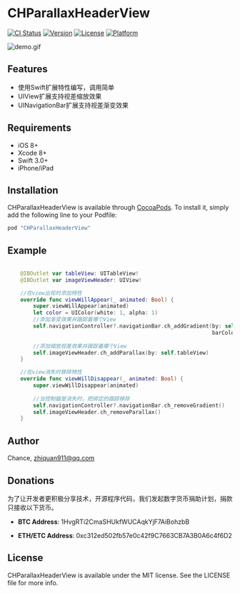 # CHParallaxHeaderView

[![CI Status](http://img.shields.io/travis/麦志泉/CHParallaxHeaderView.svg?style=flat)](https://travis-ci.org/麦志泉/CHParallaxHeaderView)
[![Version](https://img.shields.io/cocoapods/v/CHParallaxHeaderView.svg?style=flat)](http://cocoapods.org/pods/CHParallaxHeaderView)
[![License](https://img.shields.io/cocoapods/l/CHParallaxHeaderView.svg?style=flat)](http://cocoapods.org/pods/CHParallaxHeaderView)
[![Platform](https://img.shields.io/cocoapods/p/CHParallaxHeaderView.svg?style=flat)](http://cocoapods.org/pods/CHParallaxHeaderView)

![demo.gif](https://github.com/zhiquan911/CHParallaxHeaderView/blob/master/demo.gif)

## Features

- 使用Swift扩展特性编写，调用简单
- UIView扩展支持视差缩放效果
- UINavigationBar扩展支持视差渐变效果

## Requirements

- iOS 8+
- Xcode 8+
- Swift 3.0+
- iPhone/iPad

## Installation

CHParallaxHeaderView is available through [CocoaPods](http://cocoapods.org). To install
it, simply add the following line to your Podfile:

```ruby
pod "CHParallaxHeaderView"
```

## Example

```swift
    
    @IBOutlet var tableView: UITableView!
    @IBOutlet var imageViewHeader: UIView!

    //在view出现时添加特性
    override func viewWillAppear(_ animated: Bool) {
        super.viewWillAppear(animated)
        let color = UIColor(white: 1, alpha: 1)
        //添加渐变效果并跟踪着哪个View
        self.navigationController?.navigationBar.ch_addGradient(by: self.tableView,
                                                                barColor: color)
        
        //添加缩放视差效果并跟踪着哪个View
        self.imageViewHeader.ch_addParallax(by: self.tableView)
    }

    //在view消失时移除特性
    override func viewWillDisappear(_ animated: Bool) {
        super.viewWillDisappear(animated)
        
        //当控制器是消失时，把绑定的跟踪移除
        self.navigationController?.navigationBar.ch_removeGradient()
        self.imageViewHeader.ch_removeParallax()
    }

```

## Author

Chance, zhiquan911@qq.com

## Donations

为了让开发者更积极分享技术，开源程序代码，我们发起数字货币捐助计划，捐款只接收以下货币。

- **BTC Address**:  1HvgRTi2CmaSHUkfWUCAqkYjF7AiBohzbB

- **ETH/ETC Address**:  0xc312ed502fb57e0c42f9C7663CB7A3B0A6c4f6D2

## License

CHParallaxHeaderView is available under the MIT license. See the LICENSE file for more info.
